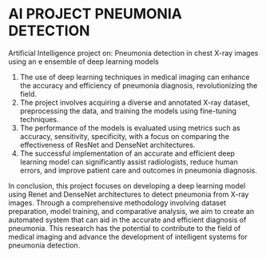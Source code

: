 # AI PROJECT PNEUMONIA DETECTION

Artificial Intelligence project on: Pneumonia detection in chest X-ray images using an e ensemble of deep learning models

1. The use of deep learning techniques in medical imaging can enhance the accuracy and efficiency of pneumonia diagnosis, revolutionizing the field.
2. The project involves acquiring a diverse and annotated X-ray dataset, preprocessing the data, and training the models using fine-tuning techniques.
3. The performance of the models is evaluated using metrics such as accuracy, sensitivity, specificity, with a focus on comparing the effectiveness of ResNet and DenseNet architectures.
4. The successful implementation of an accurate and efficient deep learning model can significantly assist radiologists, reduce human errors, and improve patient care and outcomes in pneumonia diagnosis.

In conclusion, this project focuses on developing a deep learning model using Renet and DenseNet architectures to detect pneumonia from X-ray images. Through a comprehensive methodology involving dataset preparation, model training, and comparative analysis, we aim to create an automated system that can aid in the accurate and efficient diagnosis of pneumonia. This research has the potential to contribute to the field of medical imaging and advance the development of intelligent systems for pneumonia detection.

